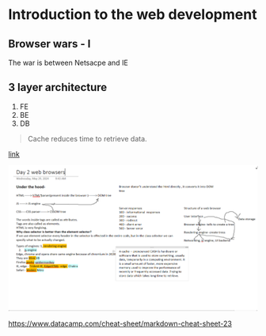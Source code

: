# Introduction to the web development

## Browser wars - I

The war is between Netsacpe and IE

## 3 layer architecture

1. FE
2. BE
3. DB

> Cache reduces time to retrieve data.

[link][def]

![image](browser.png)

[def]: https://www.markdownguide.org/getting-started/

https://www.datacamp.com/cheat-sheet/markdown-cheat-sheet-23
